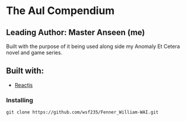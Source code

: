 # The Aul Compendium
## Leading Author: Master Anseen (me)
Built with the purpose of it being used along side my Anomaly Et Cetera novel and game series.

## Built with:
* [Reactjs](https://reactjs.org/)

### Installing
```
git clone https://github.com/wsf235/Fenner_William-WAI.git
```
